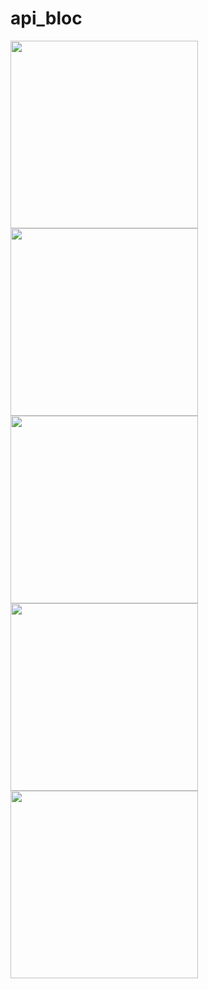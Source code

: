 # api_bloc
<img src="https://user-images.githubusercontent.com/111075393/236700093-2c293bcc-b402-4805-85f1-3f3295a01d9f.png" width="300">
<img src="https://user-images.githubusercontent.com/111075393/236700129-1d46a7d4-6ab3-462f-8196-9b09462d597d.png" width="300">
<img src="https://user-images.githubusercontent.com/111075393/236700149-a54b9b35-1ef6-4e7d-ac4b-c63a83db2499.png" width="300">
<img src="https://user-images.githubusercontent.com/111075393/236700170-fa7e0987-20a9-4a64-8139-fe744425ce29.png" width="300">
<img src="https://user-images.githubusercontent.com/111075393/236700190-39ce9315-6a55-4859-a0a9-303378a077ac.png" width="300">

